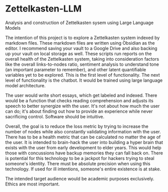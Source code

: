 # Zettelkasten-LLM
Analysis and construction of Zettelkasten sysem using Large Language Models


The intention of this project is to explore a Zettelkasten system indexed by markdown files. These markdown files are written using Obsidian as the editor. I recommend saving your vault to a Google Drive and also backing up your vault on local storage as well. These scripts run reports on the overall health of the Zettelkasten system, taking into consideration factors like the overall links-to-nodes ratio, sentiment analysis to understand tone (an important parameter to remember), and other latent quantifiable variables yet to be explored. This is the first level of functionality. The next level of functionality is the chatbot. It would be trained using large language model architecture.

The user would write short essays, which get labeled and indexed. There would be a function that checks reading comprehension and adjusts its speech to better synergize with the user. It's not about how much the user can do; it's about finding out how to provide an experience while never sacrificing control. Software should be intuitive.

Overall, the goal is to reduce the loss metric by trying to increase the number of nodes while also constantly validating information with the user. There has to be a health metric that can be calculated no matter the age of the user. It is intended to brain-hack the user into building a hyper brain that exists with the user from early development to elder years. This would help those with concussions have backup memories they can fall back on. There is potential for this technology to be a jackpot for hackers trying to steal someone's identity. There must be absolute precision when using this technology. If used for ill intentions, someone's entire existence is at stake.

The intended target audience would be academic purposes exclusively. Ethics are most important.

